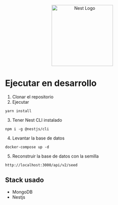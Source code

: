 <p align="center">
  <a href="http://nestjs.com/" target="blank"><img src="https://nestjs.com/img/logo-small.svg" width="200" alt="Nest Logo" /></a>
</p>


# Ejecutar en desarrollo

1. Clonar el repositorio
2. Ejecutar
```
yarn install
```
3. Tener Nest CLI instalado
```
npm i -g @nestjs/cli
```
4. Levantar la base de datos
```
docker-compose up -d
```
5. Reconstruir la base de datos con la semilla
```
http://localhost:3000/api/v2/seed
```
## Stack usado
* MongoDB
* Nestjs
